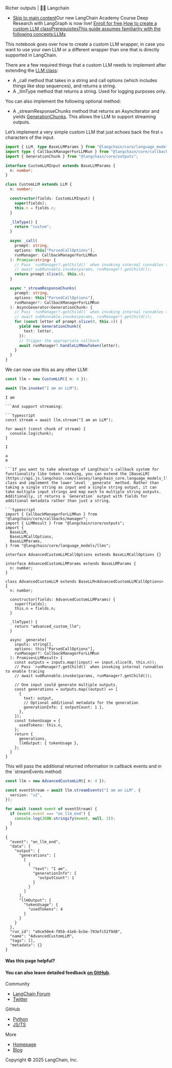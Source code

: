 Richer outputs | 🦜️🔗 Langchain
- [Skip to main content](#__docusaurus_skipToContent_fallback)Our new LangChain Academy Course Deep Research with LangGraph is now live! [Enroll for free](https://academy.langchain.com/courses/deep-research-with-langgraph/?utm_medium=internal&utm_source=docs&utm_campaign=q3-2025_deep-research-course_co).[How to create a custom LLM classPrerequisitesThis guide assumes familiarity with the following concepts:LLMs](/docs/concepts/text_llms)

This notebook goes over how to create a custom LLM wrapper, in case you want to use your own LLM or a different wrapper than one that is directly supported in LangChain.

There are a few required things that a custom LLM needs to implement after extending the [LLM class](https://api.js.langchain.com/classes/langchain_core.language_models_llms.LLM.html):

- A _call method that takes in a string and call options (which includes things like stop sequences), and returns a string.
- A _llmType method that returns a string. Used for logging purposes only.

You can also implement the following optional method:

- A _streamResponseChunks method that returns an AsyncIterator and yields [GenerationChunks](https://api.js.langchain.com/classes/langchain_core.outputs.GenerationChunk.html). This allows the LLM to support streaming outputs.

Let’s implement a very simple custom LLM that just echoes back the first `n` characters of the input.

```typescript
import { LLM, type BaseLLMParams } from "@langchain/core/language_models/llms";
import type { CallbackManagerForLLMRun } from "@langchain/core/callbacks/manager";
import { GenerationChunk } from "@langchain/core/outputs";

interface CustomLLMInput extends BaseLLMParams {
  n: number;
}

class CustomLLM extends LLM {
  n: number;

  constructor(fields: CustomLLMInput) {
    super(fields);
    this.n = fields.n;
  }

  _llmType() {
    return "custom";
  }

  async _call(
    prompt: string,
    options: this["ParsedCallOptions"],
    runManager: CallbackManagerForLLMRun
  ): Promise<string> {
    // Pass `runManager?.getChild()` when invoking internal runnables to enable tracing
    // await subRunnable.invoke(params, runManager?.getChild());
    return prompt.slice(0, this.n);
  }

  async *_streamResponseChunks(
    prompt: string,
    options: this["ParsedCallOptions"],
    runManager?: CallbackManagerForLLMRun
  ): AsyncGenerator<GenerationChunk> {
    // Pass `runManager?.getChild()` when invoking internal runnables to enable tracing
    // await subRunnable.invoke(params, runManager?.getChild());
    for (const letter of prompt.slice(0, this.n)) {
      yield new GenerationChunk({
        text: letter,
      });
      // Trigger the appropriate callback
      await runManager?.handleLLMNewToken(letter);
    }
  }
}

```

We can now use this as any other LLM:

```typescript
const llm = new CustomLLM({ n: 4 });

await llm.invoke("I am an LLM");

```

```text
I am

```And support streaming:

```typescript
const stream = await llm.stream("I am an LLM");

for await (const chunk of stream) {
  console.log(chunk);
}

```

```text
I

a
m

```If you want to take advantage of LangChain’s callback system for functionality like token tracking, you can extend the [BaseLLM](https://api.js.langchain.com/classes/langchain_core.language_models_llms.BaseLLM.html) class and implement the lower level `_generate` method. Rather than taking a single string as input and a single string output, it can take multiple input strings and map each to multiple string outputs. Additionally, it returns a `Generation` output with fields for additional metadata rather than just a string.

```typescript
import { CallbackManagerForLLMRun } from "@langchain/core/callbacks/manager";
import { LLMResult } from "@langchain/core/outputs";
import {
  BaseLLM,
  BaseLLMCallOptions,
  BaseLLMParams,
} from "@langchain/core/language_models/llms";

interface AdvancedCustomLLMCallOptions extends BaseLLMCallOptions {}

interface AdvancedCustomLLMParams extends BaseLLMParams {
  n: number;
}

class AdvancedCustomLLM extends BaseLLM<AdvancedCustomLLMCallOptions> {
  n: number;

  constructor(fields: AdvancedCustomLLMParams) {
    super(fields);
    this.n = fields.n;
  }

  _llmType() {
    return "advanced_custom_llm";
  }

  async _generate(
    inputs: string[],
    options: this["ParsedCallOptions"],
    runManager?: CallbackManagerForLLMRun
  ): Promise<LLMResult> {
    const outputs = inputs.map((input) => input.slice(0, this.n));
    // Pass `runManager?.getChild()` when invoking internal runnables to enable tracing
    // await subRunnable.invoke(params, runManager?.getChild());

    // One input could generate multiple outputs.
    const generations = outputs.map((output) => [
      {
        text: output,
        // Optional additional metadata for the generation
        generationInfo: { outputCount: 1 },
      },
    ]);
    const tokenUsage = {
      usedTokens: this.n,
    };
    return {
      generations,
      llmOutput: { tokenUsage },
    };
  }
}

```

This will pass the additional returned information in callback events and in the `streamEvents method:

```typescript
const llm = new AdvancedCustomLLM({ n: 4 });

const eventStream = await llm.streamEvents("I am an LLM", {
  version: "v2",
});

for await (const event of eventStream) {
  if (event.event === "on_llm_end") {
    console.log(JSON.stringify(event, null, 2));
  }
}

```

```text
{
  "event": "on_llm_end",
  "data": {
    "output": {
      "generations": [
        [
          {
            "text": "I am",
            "generationInfo": {
              "outputCount": 1
            }
          }
        ]
      ],
      "llmOutput": {
        "tokenUsage": {
          "usedTokens": 4
        }
      }
    }
  },
  "run_id": "a9ce50e4-f85b-41eb-bcbe-793efc52f9d8",
  "name": "AdvancedCustomLLM",
  "tags": [],
  "metadata": {}
}

```

#### Was this page helpful?



#### You can also leave detailed feedback [on GitHub](https://github.com/langchain-ai/langchainjs/issues/new?assignees=&labels=03+-+Documentation&projects=&template=documentation.yml&title=DOC%3A+%3CPlease+write+a+comprehensive+title+after+the+%27DOC%3A+%27+prefix%3E).

Community

- [LangChain Forum](https://forum.langchain.com/)
- [Twitter](https://twitter.com/LangChainAI)

GitHub

- [Python](https://github.com/langchain-ai/langchain)
- [JS/TS](https://github.com/langchain-ai/langchainjs)

More

- [Homepage](https://langchain.com)
- [Blog](https://blog.langchain.dev)

Copyright © 2025 LangChain, Inc.